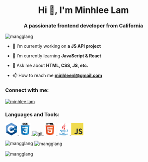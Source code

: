 <h1 align="center">Hi 👋, I'm Minhlee Lam</h1>
<h3 align="center">A passionate frontend developer from California</h3>

<p align="left"> <img src="https://komarev.com/ghpvc/?username=mangglang&label=Profile%20views&color=0e75b6&style=flat" alt="mangglang" /> </p>

- 🔭 I’m currently working on **a JS API project**

- 🌱 I’m currently learning **JavaScript & React**

- 💬 Ask me about **HTML, CSS, JS, etc.**

- 📫 How to reach me **minhleenl@gmail.com**

<h3 align="left">Connect with me:</h3>
<p align="left">
<a href="https://linkedin.com/in/minhleenlam" target="blank"><img align="center" src="https://raw.githubusercontent.com/rahuldkjain/github-profile-readme-generator/master/src/images/icons/Social/linked-in-alt.svg" alt="minhlee lam" height="30" width="40" /></a>
</p>

<h3 align="left">Languages and Tools:</h3>
<p align="left"> <a href="https://www.w3schools.com/cpp/" target="_blank" rel="noreferrer"> <img src="https://raw.githubusercontent.com/devicons/devicon/master/icons/cplusplus/cplusplus-original.svg" alt="cplusplus" width="40" height="40"/> </a> <a href="https://www.w3schools.com/css/" target="_blank" rel="noreferrer"> <img src="https://raw.githubusercontent.com/devicons/devicon/master/icons/css3/css3-original-wordmark.svg" alt="css3" width="40" height="40"/> </a> <a href="https://git-scm.com/" target="_blank" rel="noreferrer"> <img src="https://www.vectorlogo.zone/logos/git-scm/git-scm-icon.svg" alt="git" width="40" height="40"/> </a> <a href="https://www.w3.org/html/" target="_blank" rel="noreferrer"> <img src="https://raw.githubusercontent.com/devicons/devicon/master/icons/html5/html5-original-wordmark.svg" alt="html5" width="40" height="40"/> </a> <a href="https://www.java.com" target="_blank" rel="noreferrer"> <img src="https://raw.githubusercontent.com/devicons/devicon/master/icons/java/java-original.svg" alt="java" width="40" height="40"/> </a> <a href="https://developer.mozilla.org/en-US/docs/Web/JavaScript" target="_blank" rel="noreferrer"> <img src="https://raw.githubusercontent.com/devicons/devicon/master/icons/javascript/javascript-original.svg" alt="javascript" width="40" height="40"/> </a> </p>

<p><img align="left" src="https://github-readme-stats.vercel.app/api/top-langs?username=mangglang&show_icons=true&locale=en&layout=compact" alt="mangglang" /></p>

<p>&nbsp;<img align="center" src="https://github-readme-stats.vercel.app/api?username=mangglang&show_icons=true&locale=en" alt="mangglang" /></p>

<p><img align="center" src="https://github-readme-streak-stats.herokuapp.com/?user=mangglang&" alt="mangglang" /></p>

